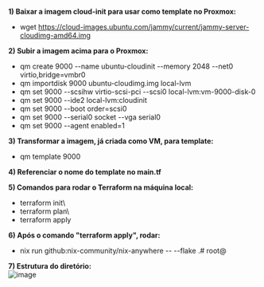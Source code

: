 **1) Baixar a imagem cloud-init para usar como template no Proxmox:**
- wget https://cloud-images.ubuntu.com/jammy/current/jammy-server-cloudimg-amd64.img

**2) Subir a imagem acima para o Proxmox:**
- qm create 9000 --name ubuntu-cloudinit --memory 2048 --net0 virtio,bridge=vmbr0
- qm importdisk 9000 ubuntu-cloudimg.img local-lvm
- qm set 9000 --scsihw virtio-scsi-pci --scsi0 local-lvm:vm-9000-disk-0
- qm set 9000 --ide2 local-lvm:cloudinit
- qm set 9000 --boot order=scsi0
- qm set 9000 --serial0 socket --vga serial0
- qm set 9000 --agent enabled=1

**3) Transformar a imagem, já criada como VM, para template:**
- qm template 9000

**4) Referenciar o nome do template no main.tf**

**5) Comandos para rodar o Terraform na máquina local:**
- terraform init\
- terraform plan\
- terraform apply

**6) Após o comando "terraform apply", rodar:**
- nix run github:nix-community/nix-anywhere -- --flake .#<hostname> root@<ip-da-vm>

**7) Estrutura do diretório:**\
![image](https://github.com/user-attachments/assets/1f61be3c-a306-42bc-bb95-9ef31f4e2c45)

